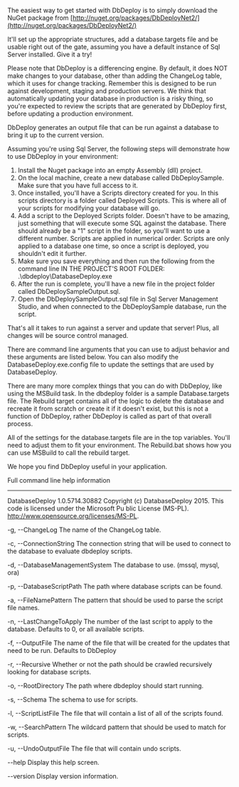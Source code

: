 The easiest way to get started with DbDeploy is to simply download the NuGet package from [http://nuget.org/packages/DbDeployNet2/](http://nuget.org/packages/DbDeployNet2/)

It'll set up the appropriate structures, add a database.targets file and be usable right out of the gate, assuming you have a default instance of Sql Server installed.  Give it a try!

Please note that DbDeploy is a differencing engine.  By default, it does NOT make changes to your database, other than adding the ChangeLog table, which it uses for change tracking.  Remember
this is designed to be run against development, staging and production servers.  We think that automatically updating your database in production is a risky thing, so you're expected to review
the scripts that are generated by DbDeploy first, before updating a production environment.

DbDeploy generates an output file that can be run against a database to bring it up to the current version.

Assuming you're using Sql Server, the following steps will demonstrate how to use DbDeploy in your environment:

1.  Install the Nuget package into an empty Assembly (dll) project.
2.  On the local machine, create a new database called DbDeploySample.  Make sure that you have full access to it.
3.  Once installed, you'll have a Scripts directory created for you.  In this scripts directory is a folder called Deployed Scripts.  This is where all of your scripts for modifying your database will go.
4.  Add a script to the Deployed Scripts folder.  Doesn't have to be amazing, just something that will execute some SQL against the database.  There should already be a "1" script in the folder, so you'll want to use a different number.  Scripts are applied in numerical order.  Scripts are only applied to a database one time, so once a script is deployed, you shouldn't edit it further.
5.  Make sure you save everything and then run the following from the command line IN THE PROJECT'S ROOT FOLDER: .\dbdeploy\DatabaseDeploy.exe
6.  After the run is complete, you'll have a new file in the project folder called DbDeploySampleOutput.sql.
7.  Open the DbDeploySampleOutput.sql file in Sql Server Management Studio, and when connected to the DbDeploySample database, run the script.

That's all it takes to run against a server and update that server!  Plus, all changes will be source control managed.

There are command line arguments that you can use to adjust behavior and these arguments are listed below.  You can also modify the DatabaseDeploy.exe.config file to update the settings that are used by DatabaseDeploy.

There are many more complex things that you can do with DbDeploy, like using the MSBuild task.  In the dbdeploy folder is a sample Database.targets file.  The Rebuild target contains all of the logic
to delete the database and recreate it from scratch or create it if it doesn't exist, but this is not a function of DbDeploy, rather DbDeploy is called as part of that overall process.

All of the settings for the database.targets file are in the top variables. You'll need to adjust them to fit your environment.  The Rebuild.bat shows how you can use MSBuild to call the rebuild target.

We hope you find DbDeploy useful in your application.

Full command line help information
_____________________________________________________________________________________
DatabaseDeploy 1.0.5714.30882
Copyright (c) DatabaseDeploy 2015.  This code is licensed under the Microsoft Pu
blic License (MS-PL).  http://www.opensource.org/licenses/MS-PL.

  -g, --ChangeLog                   The name of the ChangeLog table.

  -c, --ConnectionString            The connection string that will be used to
                                    connect to the database to evaluate
                                    dbdeploy scripts.

  -d, --DatabaseManagementSystem    The database to use. (mssql, mysql, ora)

  -p, --DatabaseScriptPath          The path where database scripts can be
                                    found.

  -a, --FileNamePattern             The pattern that should be used to parse
                                    the script file names.

  -n, --LastChangeToApply           The number of the last script to apply to
                                    the database.  Defaults to 0, or all
                                    available scripts.

  -f, --OutputFile                  The name of the file that will be created
                                    for the updates that need to be run.
                                    Defaults to DbDeploy

  -r, --Recursive                   Whether or not the path should be crawled
                                    recursively looking for database scripts.

  -o, --RootDirectory               The path where dbdeploy should start
                                    running.

  -s, --Schema                      The schema to use for scripts.

  -l, --ScriptListFile              The file that will contain a list of all of
                                    the scripts found.

  -w, --SearchPattern               The wildcard pattern that should be used to
                                    match for scripts.

  -u, --UndoOutputFile              The file that will contain undo scripts.

  --help                            Display this help screen.

  --version                         Display version information.
